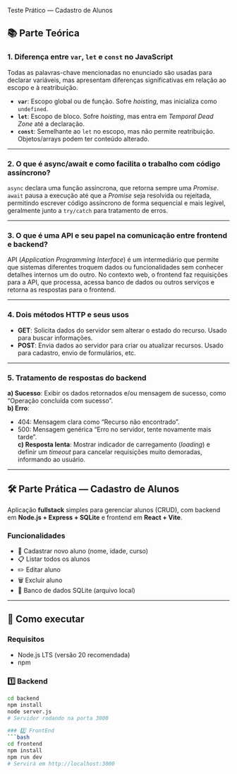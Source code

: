  Teste Prático — Cadastro de Alunos

## 📚 Parte Teórica

### 1. Diferença entre `var`, `let` e `const` no JavaScript
Todas as palavras-chave mencionadas no enunciado são usadas para declarar variáveis, mas apresentam diferenças significativas em relação ao escopo e à reatribuição.  
- **`var`**: Escopo global ou de função. Sofre *hoisting*, mas inicializa como `undefined`.  
- **`let`**: Escopo de bloco. Sofre *hoisting*, mas entra em *Temporal Dead Zone* até a declaração.  
- **`const`**: Semelhante ao `let` no escopo, mas não permite reatribuição. Objetos/arrays podem ter conteúdo alterado.

---

### 2. O que é async/await e como facilita o trabalho com código assíncrono?
`async` declara uma função assíncrona, que retorna sempre uma *Promise*.  
`await` pausa a execução até que a *Promise* seja resolvida ou rejeitada, permitindo escrever código assíncrono de forma sequencial e mais legível, geralmente junto a `try/catch` para tratamento de erros.

---

### 3. O que é uma API e seu papel na comunicação entre frontend e backend?
API (*Application Programming Interface*) é um intermediário que permite que sistemas diferentes troquem dados ou funcionalidades sem conhecer detalhes internos um do outro. No contexto web, o frontend faz requisições para a API, que processa, acessa banco de dados ou outros serviços e retorna as respostas para o frontend.

---

### 4. Dois métodos HTTP e seus usos
- **GET**: Solicita dados do servidor sem alterar o estado do recurso. Usado para buscar informações.  
- **POST**: Envia dados ao servidor para criar ou atualizar recursos. Usado para cadastro, envio de formulários, etc.

---

### 5. Tratamento de respostas do backend
**a) Sucesso**: Exibir os dados retornados e/ou mensagem de sucesso, como “Operação concluída com sucesso”.  
**b) Erro**:  
- 404: Mensagem clara como “Recurso não encontrado”.  
- 500: Mensagem genérica “Erro no servidor, tente novamente mais tarde”.  
**c) Resposta lenta**: Mostrar indicador de carregamento (*loading*) e definir um *timeout* para cancelar requisições muito demoradas, informando ao usuário.

---

## 🛠 Parte Prática — Cadastro de Alunos

Aplicação **fullstack** simples para gerenciar alunos (CRUD), com backend em **Node.js + Express + SQLite** e frontend em **React + Vite**.

### Funcionalidades
- 📌 Cadastrar novo aluno (nome, idade, curso)
- 📋 Listar todos os alunos
- ✏️ Editar aluno
- 🗑️ Excluir aluno
- 💾 Banco de dados SQLite (arquivo local)

---

## 🚀 Como executar

### Requisitos
- Node.js LTS (versão 20 recomendada)
- npm

### 1️⃣ Backend
```bash
cd backend
npm install
node server.js
# Servidor rodando na porta 3000

### 2️⃣ FrontEnd
```bash
cd frontend
npm install
npm run dev 
# Servirá em http://localhost:3000